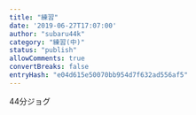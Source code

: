 ```yaml
---
title: "練習"
date: '2019-06-27T17:07:00'
author: "subaru44k"
category: "練習(中)"
status: "publish"
allowComments: true
convertBreaks: false
entryHash: "e04d615e50070bb954d7f632ad556af5"
---
```

44分ジョグ
